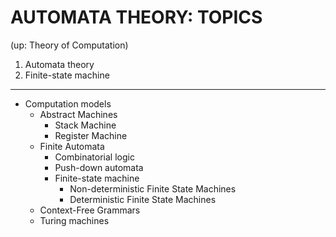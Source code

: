 # AUTOMATA THEORY: TOPICS

(up: Theory of Computation)

1. Automata theory
2. Finite-state machine




---

* Computation models
  * Abstract Machines
    - Stack Machine
    - Register Machine
  * Finite Automata
    - Combinatorial logic
    - Push-down automata
    - Finite-state machine
      - Non-deterministic Finite State Machines
      - Deterministic Finite State Machines
  * Context-Free Grammars
  * Turing machines
